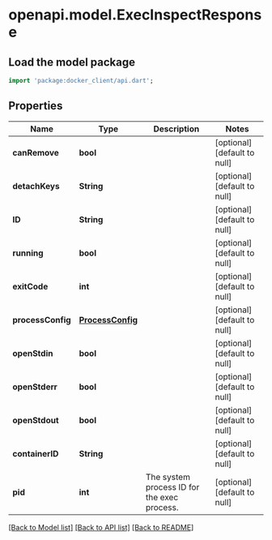# openapi.model.ExecInspectResponse

## Load the model package
```dart
import 'package:docker_client/api.dart';
```

## Properties
Name | Type | Description | Notes
------------ | ------------- | ------------- | -------------
**canRemove** | **bool** |  | [optional] [default to null]
**detachKeys** | **String** |  | [optional] [default to null]
**ID** | **String** |  | [optional] [default to null]
**running** | **bool** |  | [optional] [default to null]
**exitCode** | **int** |  | [optional] [default to null]
**processConfig** | [**ProcessConfig**](ProcessConfig.md) |  | [optional] [default to null]
**openStdin** | **bool** |  | [optional] [default to null]
**openStderr** | **bool** |  | [optional] [default to null]
**openStdout** | **bool** |  | [optional] [default to null]
**containerID** | **String** |  | [optional] [default to null]
**pid** | **int** | The system process ID for the exec process. | [optional] [default to null]

[[Back to Model list]](../README.md#documentation-for-models) [[Back to API list]](../README.md#documentation-for-api-endpoints) [[Back to README]](../README.md)


